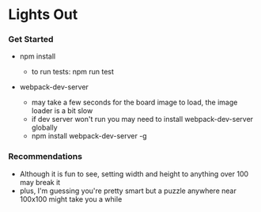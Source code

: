 # Lights Out
### Get Started
  - npm install

	- to run tests: npm run test
	
  - webpack-dev-server
	- may take a few seconds for the board image to load, the image loader is a bit slow
	- if dev server won't run you may need to install webpack-dev-server globally
	- npm install webpack-dev-server -g

### Recommendations
  - Although it is fun to see, setting width and height to anything over 100 may break it
  - plus, I'm guessing you're pretty smart but a puzzle anywhere near 100x100 might take you a while
